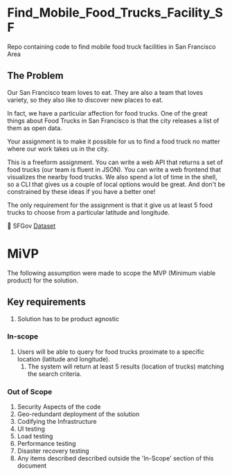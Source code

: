 # Find_Mobile_Food_Trucks_Facility_SF
Repo containing code to find mobile food truck facilities in San Francisco Area
## The Problem

Our San Francisco team loves to eat. They are also a team that loves variety, so they also like to discover new places to eat.

In fact, we have a particular affection for food trucks. One of the great things about Food Trucks in San Francisco is that the city releases a list of them as open data.

Your assignment is to make it possible for us to find a food truck no matter where our work takes us in the city.

This is a freeform assignment. You can write a web API that returns a set of food trucks (our team is fluent in JSON). You can write a web frontend that visualizes the nearby food trucks. We also spend a lot of time in the shell, so a CLI that gives us a couple of local options would be great. And don't be constrained by these ideas if you have a better one!

The only requirement for the assignment is that it give us at least 5 food trucks to choose from a particular latitude and longitude.

:link: SFGov [Dataset]([https://data.sfgov.org/resource/rqzj-sfat.json](https://data.sfgov.org/Economy-and-Community/Mobile-Food-Facility-Permit/rqzj-sfat/data))

# MiVP
The following assumption were made to scope the MVP (Minimum viable product) for the solution.
## Key requirements
 1. Solution has to be product agnostic

### In-scope
1. Users will be able to query for food trucks proximate to a specific location (latitude and longitude).
    1. The system will return at least 5 results (location of trucks) matching the search criteria.
    

### Out of Scope
1. Security Aspects of the code
2. Geo-redundant deployment of the solution
3. Codifying the Infrastructure
4. UI testing 
5. Load testing
6. Performance testing
7. Disaster recovery testing 
8. Any items described described outside the 'In-Scope' section of this document
